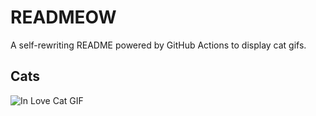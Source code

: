# READMEOW

A self-rewriting README powered by GitHub Actions to display cat gifs.

## Cats

![In Love Cat GIF](https://media1.giphy.com/media/MDJ9IbxxvDUQM/200.gif?cid=9acd02dabhmr8gwgj1ymorx531xdlp8z1mxkn9j07yezp8sv&ep=v1_gifs_search&rid=200.gif&ct=g)
